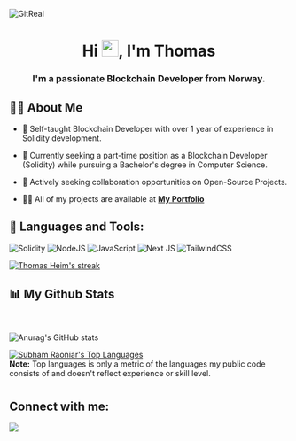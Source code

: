 <!-- <a href="#"><img width="100%" height="auto" src="![epic](https://user-images.githubusercontent.com/106417552/183244077-f52f5cbd-5a18-4de8-a8f2-6b830f2f8c95.png)
" height="175px"/></a> -->

![GitReal](https://github.com/ThomasHeim11/Foundry-NFTs-MoodNFT/assets/106417552/edff3e42-1f2e-4d68-90ad-14e5e22c1560)


<h1 align="center">Hi <img src="https://raw.githubusercontent.com/MartinHeinz/MartinHeinz/master/wave.gif" width="30px">, I'm Thomas</h1>
<h3 align="center">I'm a passionate Blockchain Developer from Norway.</h3>


## 🙋‍♂️ About Me

- 🔭 Self-taught Blockchain Developer with over 1 year of experience in Solidity development.

- 🌱 Currently seeking a part-time position as a Blockchain Developer (Solidity) while pursuing a Bachelor's degree in Computer Science.

- 👯 Actively seeking collaboration opportunities on Open-Source Projects.

- 👨‍💻 All of my projects are available at **[My Portfolio](https://thomasheim.netlify.app/)**


## 🚀 Languages and Tools:

![Solidity](https://img.shields.io/badge/Solidity-%23363636.svg?style=for-the-badge&logo=solidity&logoColor=white)
![NodeJS](https://img.shields.io/badge/node.js-6DA55F?style=for-the-badge&logo=node.js&logoColor=white)
![JavaScript](https://img.shields.io/badge/javascript-%23323330.svg?style=for-the-badge&logo=javascript&logoColor=%23F7DF1E)
![Next JS](https://img.shields.io/badge/Next-black?style=for-the-badge&logo=next.js&logoColor=white)
![TailwindCSS](https://img.shields.io/badge/tailwindcss-%2338B2AC.svg?style=for-the-badge&logo=tailwind-css&logoColor=white)
<p align="left">
    <a href="https://github.com/ThomasHeim11/github-readme-streak-stats">
        <img title="🔥 Get streak stats for your profile at git.io/streak-stats" alt="Thomas Heim's streak" src="https://github-readme-streak-stats.herokuapp.com/?user=ThomasHeim11&theme=black-ice&hide_border=true&stroke=0000&background=060A0CD0"/>
    </a>
</p>

## 📊 My Github Stats

  <br/>


![Anurag's GitHub stats](https://github-readme-stats.vercel.app/api?username=ThomasHeim11&show_icons=true&theme=synthwave)

  <a href="https://github.com/ThomasHeim11/github-readme-stats"><img alt="Subham Raoniar's Top Languages" src="https://github-readme-stats.vercel.app/api/top-langs/?username=ThomasHeim11&langs_count=8&count_private=true&layout=compact&theme=react&hide_border=true&bg_color=0D1117" /></a>
  <br/>
  <b>Note:</b> Top languages is only a metric of the languages my public code consists of and doesn't reflect experience or skill level.

#
<!-- <br/>
<br/>

<a href="https://github.com/ThomasHeim11/github-readme-activity-graph"><img alt="Thomas Heim's Activity Graph" src="https://activity-graph.herokuapp.com/graph?username=ThomasHeim11&bg_color=0D1117&color=5BCDEC&line=5BCDEC&point=FFFFFF&hide_border=true" /></a> -->

## Connect with me:
<p align="left">

<a href = "https://www.linkedin.com/in/thomas-heim11/"><img src="https://img.icons8.com/fluent/48/000000/linkedin.png"/></a>
